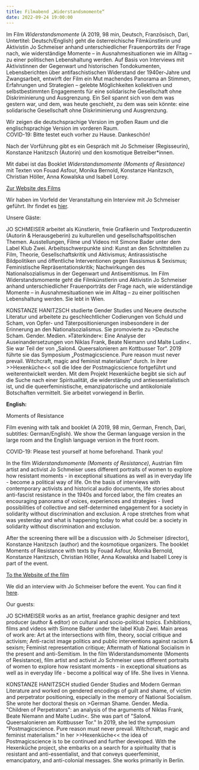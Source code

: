 ```yaml
---
title: Filmabend „Widerstandsmomente“
date: 2022-09-24 19:00:00
---
```

Im Film *Widerstandsmomente* (A 2019, 98 min, Deutsch, Französisch, Dari, Untertitel: Deutsch/English) geht die österreichische Filmkünstlerin und Aktivistin Jo Schmeiser anhand unterschiedlicher Frauenporträts der Frage nach, wie widerständige Momente – in Ausnahmesituationen wie im Alltag – zu einer politischen Lebenshaltung werden. Auf Basis von Interviews mit Aktivistinnen der Gegenwart und historischen Tondokumenten, Lebensberichten über antifaschistischen Widerstand der 1940er-Jahre und Zwangsarbeit, entwirft der Film ein Mut machendes Panorama an Stimmen, Erfahrungen und Strategien – gelebte Möglichkeiten kollektiven und selbstbestimmten Engagements für eine solidarische Gesellschaft ohne Diskriminierung und Ausgrenzung. Ein Seil spannt sich von dem was gestern war, und dem, was heute geschieht, zu dem was sein könnte: eine solidarische Gesellschaft ohne Diskriminierung und Ausgrenzung. 

Wir zeigen die deutschsprachige Version im großen Raum und die englischsprachige Version im vorderen Raum. 
<br> COVID-19: Bitte testet euch vorher zu Hause. Dankeschön!

Nach der Vorführung gibt es ein Gespräch mit Jo Schmeiser (Regisseurin), Konstanze Hanitzsch (Autorin) und den kosmotique Betreiber\*innen.  
 
Mit dabei ist das Booklet *Widerstandsmomente (Moments of Resistance)* mit Texten von Fouad Asfour, Monika Bernold, Konstanze Hanitzsch, Christian Höller, Anna Kowalska und Isabell Lorey. 

[Zur Website des Films](http://www.widerstandsmomente.at/de/film/inhalt/)

Wir haben im Vorfeld der Veranstaltung ein Interview mit Jo Schmeiser geführt. Ihr findet es [hier](http://kosmotique.org/texts/2021-10-27-Widerstandsmomente-Interview.html).

Unsere Gäste:

JO SCHMEISER arbeitet als Künstlerin, freie Grafikerin und Textproduzentin (Autorin & Herausgeberin) zu kulturellen und gesellschaftspolitischen Themen. Ausstellungen, Filme und Videos mit Simone Bader unter dem Label Klub Zwei. Arbeitsschwerpunkte sind: Kunst an den Schnittstellen zu Film, Theorie, Gesellschaftskritik und Aktivismus; Antirassistische Bildpolitiken und öffentliche Interventionen gegen Rassismus & Sexismus; Feministische Repräsentationskritik; Nachwirkungen des Nationalsozialismus in der Gegenwart und Antisemitismus. Im Film Widerstandsmomente geht die Filmkünstlerin und Aktivistin Jo Schmeiser anhand unterschiedlicher Frauenporträts der Frage nach, wie widerständige Momente – in Ausnahmesituationen wie im Alltag – zu einer politischen Lebenshaltung werden. Sie lebt in Wien.

KONSTANZE HANITZSCH studierte Gender Studies und Neuere deutsche Literatur und arbeitete zu geschlechtlicher Codierungen von Schuld und Scham, von Opfer- und Täterpositionierungen insbesondere in der Erinnerung an den Nationalsozialismus. Sie promovierte zu >Deutsche Scham. Gender. Medien. »Täterkinder«: Eine Analyse der Auseinandersetzungen von Niklas Frank, Beate Niemann und Malte Ludin<. Sie war Teil der von „Salon4. Queersalonieren am Kottbusser Tor“. 2019 führte sie das Symposium „Postmagicscience. Pure reason must never prevail. Witchcraft, magic and feminist materialism“ durch. In ihrer >>Hexenküche<< soll die Idee der Postmagicscience fortgeführt und weiterentwickelt werden. Mit dem Projekt Hexenküche begibt sie sich auf die Suche nach einer Spiritualität, die widerständig und antiessentialistisch ist, und die queerfeministische, emanzipatorische und antikoloniale Botschaften vermittelt. Sie arbeitet vorwiegend in Berlin.



**English:**

Moments of Resistance 

Film evening with talk and booklet 
(A 2019, 98 min, German, French, Dari, subtitles: German/English).
We show the German language version in the large room and the English language version in the front room. 

COVID-19: Please test yourself at home beforehand. Thank you!

In the film *Widerstandsmomente (Moments of Resistance)*, Austrian film artist and activist Jo Schmeiser uses different portraits of women to explore how resistant moments - in exceptional situations as well as in everyday life - become a political way of life. On the basis of interviews with contemporary activists and historical audio documents, life stories about anti-fascist resistance in the 1940s and forced labor, the film creates an encouraging panorama of voices, experiences and strategies - lived possibilities of collective and self-determined engagement for a society in solidarity without discrimination and exclusion. A rope stretches from what was yesterday and what is happening today to what could be: a society in solidarity without discrimination and exclusion. 

After the screening there will be a discussion with Jo Schmeiser (director), Konstanze Hanitzsch (author) and the kosmotique organizers. 
The booklet Moments of Resistance with texts by Fouad Asfour, Monika Bernold, Konstanze Hanitzsch, Christian Höller, Anna Kowalska and Isabell Lorey is part of the event. 

[To the Website of the film](http://www.widerstandsmomente.at/en/film/content/)

We did an interview with Jo Schmeiser before the event. You can find it [here](http://kosmotique.org/texts/2021-10-27-Widerstandsmomente-Interview.html).

Our guests:

JO SCHMEISER works as an artist, freelance graphic designer and text producer (author & editor) on cultural and socio-political topics. Exhibitions, films and videos with Simone Bader under the label Klub Zwei. Main areas of work are: Art at the intersections with film, theory, social critique and activism; Anti-racist image politics and public interventions against racism & sexism; Feminist representation critique; Aftermath of National Socialism in the present and anti-Semitism. In the film Widerstandsmomente (Moments of Resistance), film artist and activist Jo Schmeiser uses different portraits of women to explore how resistant moments - in exceptional situations as well as in everyday life - become a political way of life. She lives in Vienna.

KONSTANZE HANITZSCH studied Gender Studies and Modern German Literature and worked on gendered encodings of guilt and shame, of victim and perpetrator positioning, especially in the memory of National Socialism. She wrote her doctoral thesis on >German Shame. Gender. Media. "Children of Perpetrators": an analysis of the arguments of Niklas Frank, Beate Niemann and Malte Ludin<. She was part of "Salon4. Queersalonieren am Kottbusser Tor." In 2019, she led the symposium "Postmagicscience. Pure reason must never prevail. Witchcraft, magic and feminist materialism." In her >>Hexenküche<< the idea of Postmagicscience is to be continued and further developed. With the Hexenküche project, she embarks on a search for a spirituality that is resistant and anti-essentialist, and that conveys queerfeminist, emancipatory, and anti-colonial messages. She works primarily in Berlin.

